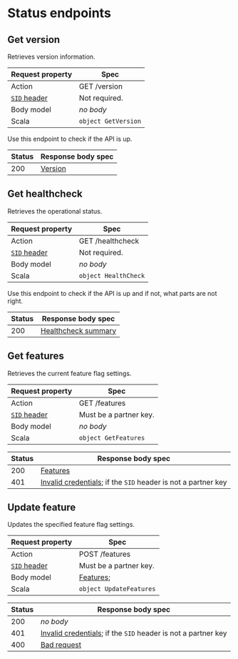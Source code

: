
# Status endpoints

## Get version

Retrieves version information.

Request property | Spec
---|---
Action                                | GET /version
[`SID` header](request.md#sid-header) | Not required.
Body model                            | _no body_
Scala                                 | `object GetVersion`

Use this endpoint to check if the API is up.

Status | Response body spec
---|---
200 | [Version](models.md#version)

## Get healthcheck

Retrieves the operational status.

Request property | Spec
---|---
Action                                | GET /healthcheck
[`SID` header](request.md#sid-header) | Not required.
Body model                            | _no body_
Scala                                 | `object HealthCheck`

Use this endpoint to check if the API is up and if not, what parts are not right.

Status | Response body spec
---|---
200 | [Healthcheck summary](models.md#healthcheck-summary)


## Get features

Retrieves the current feature flag settings.

Request property | Spec
---|---
Action                                | GET /features
[`SID` header](request.md#sid-header) | Must be a partner key.
Body model                            | _no body_
Scala                                 | `object GetFeatures`

Status | Response body spec
---|---
200 | [Features](models.md#features)
401 | [Invalid credentials](responses.md#invalid-credentials); if the `SID` header is not a partner key

## Update feature

Updates the specified feature flag settings.

Request property | Spec
---|---
Action                                | POST /features
[`SID` header](request.md#sid-header) | Must be a partner key.
Body model                            | [Features](models.md#features);
Scala                                 | `object UpdateFeatures`

Status | Response body spec
---|---
200 | _no body_
401 | [Invalid credentials](responses.md#invalid-credentials); if the `SID` header is not a partner key
400 | [Bad request](responses.md#bad-request)
